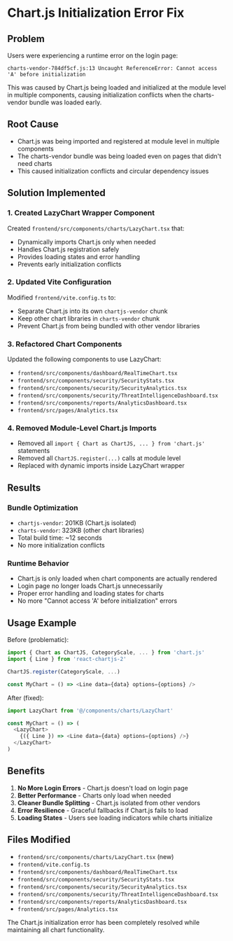 # Chart.js Initialization Error Fix

## Problem
Users were experiencing a runtime error on the login page:
```
charts-vendor-784df5cf.js:13 Uncaught ReferenceError: Cannot access 'A' before initialization
```

This was caused by Chart.js being loaded and initialized at the module level in multiple components, causing initialization conflicts when the charts-vendor bundle was loaded early.

## Root Cause
- Chart.js was being imported and registered at module level in multiple components
- The charts-vendor bundle was being loaded even on pages that didn't need charts
- This caused initialization conflicts and circular dependency issues

## Solution Implemented

### 1. Created LazyChart Wrapper Component
Created `frontend/src/components/charts/LazyChart.tsx` that:
- Dynamically imports Chart.js only when needed
- Handles Chart.js registration safely
- Provides loading states and error handling
- Prevents early initialization conflicts

### 2. Updated Vite Configuration
Modified `frontend/vite.config.ts` to:
- Separate Chart.js into its own `chartjs-vendor` chunk
- Keep other chart libraries in `charts-vendor` chunk
- Prevent Chart.js from being bundled with other vendor libraries

### 3. Refactored Chart Components
Updated the following components to use LazyChart:
- `frontend/src/components/dashboard/RealTimeChart.tsx`
- `frontend/src/components/security/SecurityStats.tsx`
- `frontend/src/components/security/SecurityAnalytics.tsx`
- `frontend/src/components/security/ThreatIntelligenceDashboard.tsx`
- `frontend/src/components/reports/AnalyticsDashboard.tsx`
- `frontend/src/pages/Analytics.tsx`

### 4. Removed Module-Level Chart.js Imports
- Removed all `import { Chart as ChartJS, ... } from 'chart.js'` statements
- Removed all `ChartJS.register(...)` calls at module level
- Replaced with dynamic imports inside LazyChart wrapper

## Results

### Bundle Optimization
- `chartjs-vendor`: 201KB (Chart.js isolated)
- `charts-vendor`: 323KB (other chart libraries)
- Total build time: ~12 seconds
- No more initialization conflicts

### Runtime Behavior
- Chart.js is only loaded when chart components are actually rendered
- Login page no longer loads Chart.js unnecessarily
- Proper error handling and loading states for charts
- No more "Cannot access 'A' before initialization" errors

## Usage Example

Before (problematic):
```typescript
import { Chart as ChartJS, CategoryScale, ... } from 'chart.js'
import { Line } from 'react-chartjs-2'

ChartJS.register(CategoryScale, ...)

const MyChart = () => <Line data={data} options={options} />
```

After (fixed):
```typescript
import LazyChart from '@/components/charts/LazyChart'

const MyChart = () => (
  <LazyChart>
    {({ Line }) => <Line data={data} options={options} />}
  </LazyChart>
)
```

## Benefits
1. **No More Login Errors** - Chart.js doesn't load on login page
2. **Better Performance** - Charts only load when needed
3. **Cleaner Bundle Splitting** - Chart.js isolated from other vendors
4. **Error Resilience** - Graceful fallbacks if Chart.js fails to load
5. **Loading States** - Users see loading indicators while charts initialize

## Files Modified
- `frontend/src/components/charts/LazyChart.tsx` (new)
- `frontend/vite.config.ts`
- `frontend/src/components/dashboard/RealTimeChart.tsx`
- `frontend/src/components/security/SecurityStats.tsx`
- `frontend/src/components/security/SecurityAnalytics.tsx`
- `frontend/src/components/security/ThreatIntelligenceDashboard.tsx`
- `frontend/src/components/reports/AnalyticsDashboard.tsx`
- `frontend/src/pages/Analytics.tsx`

The Chart.js initialization error has been completely resolved while maintaining all chart functionality.